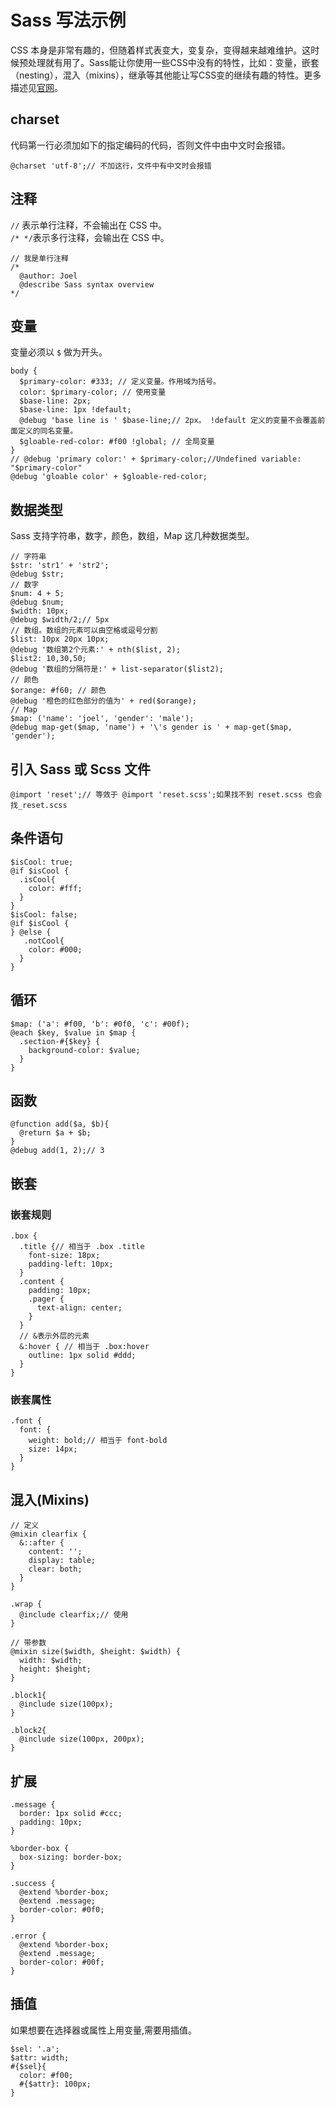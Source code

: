 # Sass 写法示例
CSS 本身是非常有趣的，但随着样式表变大，变复杂，变得越来越难维护。这时候预处理就有用了。Sass能让你使用一些CSS中没有的特性，比如：变量，嵌套（nesting），混入（mixins），继承等其他能让写CSS变的继续有趣的特性。更多描述见[官网](http://sass-lang.com/)。

## charset
代码第一行必须加如下的指定编码的代码，否则文件中由中文时会报错。

```
@charset 'utf-8';// 不加这行，文件中有中文时会报错

```

## 注释
`//` 表示单行注释，不会输出在 CSS 中。  
`/* */`表示多行注释，会输出在 CSS 中。
```
// 我是单行注释
/*
  @author: Joel
  @describe Sass syntax overview
*/
```

## 变量
变量必须以 `$` 做为开头。
```
body {
  $primary-color: #333; // 定义变量。作用域为括号。
  color: $primary-color; // 使用变量
  $base-line: 2px;
  $base-line: 1px !default;
  @debug 'base line is ' $base-line;// 2px。 !default 定义的变量不会覆盖前面定义的同名变量。
  $gloable-red-color: #f00 !global; // 全局变量
}
// @debug 'primary color:' + $primary-color;//Undefined variable: "$primary-color"
@debug 'gloable color' + $gloable-red-color;
```

## 数据类型
Sass 支持字符串，数字，颜色，数组，Map 这几种数据类型。
```
// 字符串
$str: 'str1' + 'str2';
@debug $str;
// 数字
$num: 4 + 5;
@debug $num;
$width: 10px;
@debug $width/2;// 5px
// 数组。数组的元素可以由空格或逗号分割
$list: 10px 20px 10px;
@debug '数组第2个元素:' + nth($list, 2);
$list2: 10,30,50;
@debug '数组的分隔符是:' + list-separator($list2);
// 颜色
$orange: #f60; // 颜色
@debug '橙色的红色部分的值为' + red($orange);
// Map
$map: ('name': 'joel', 'gender': 'male');
@debug map-get($map, 'name') + '\'s gender is ' + map-get($map, 'gender');

```

## 引入 Sass 或 Scss 文件
```
@import 'reset';// 等效于 @import 'reset.scss';如果找不到 reset.scss 也会找_reset.scss
```

## 条件语句
```
$isCool: true;
@if $isCool {
  .isCool{
    color: #fff;
  }
}
$isCool: false;
@if $isCool {
} @else {
   .notCool{
    color: #000;
  }
}
```

## 循环
```
$map: ('a': #f00, 'b': #0f0, 'c': #00f);
@each $key, $value in $map {
  .section-#{$key} {
    background-color: $value;
  }
}
```

## 函数
```
@function add($a, $b){
  @return $a + $b;
}
@debug add(1, 2);// 3
```

## 嵌套
### 嵌套规则
```
.box {
  .title {// 相当于 .box .title
    font-size: 18px;
    padding-left: 10px;
  }
  .content {
    padding: 10px;
    .pager {
      text-align: center;
    }
  }
  // &表示外层的元素
  &:hover { // 相当于 .box:hover
    outline: 1px solid #ddd;
  }
}
```

### 嵌套属性
```
.font {
  font: {
    weight: bold;// 相当于 font-bold
    size: 14px;
  }
}
```

## 混入(Mixins)
```
// 定义
@mixin clearfix {
  &::after {
    content: '';
    display: table;
    clear: both;
  }
}

.wrap {
  @include clearfix;// 使用
}

// 带参数
@mixin size($width, $height: $width) {
  width: $width;
  height: $height;
}

.block1{
  @include size(100px);
}

.block2{
  @include size(100px, 200px);
}
```

## 扩展
```
.message {
  border: 1px solid #ccc;
  padding: 10px;
}

%border-box {
  box-sizing: border-box;
}

.success {
  @extend %border-box;
  @extend .message;
  border-color: #0f0;
}

.error {
  @extend %border-box;
  @extend .message;
  border-color: #00f;
}
```

## 插值
如果想要在选择器或属性上用变量,需要用插值。
```
$sel: '.a';
$attr: width;
#{$sel}{
  color: #f00;
  #{$attr}: 100px;
}
```
